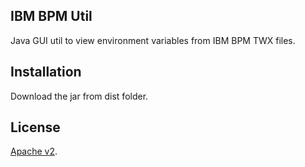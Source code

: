 ## IBM BPM Util

Java GUI util to view environment variables from IBM BPM TWX files.

## Installation

Download the jar from dist folder.

## License

[Apache v2](http://www.apache.org/licenses/LICENSE-2.0).